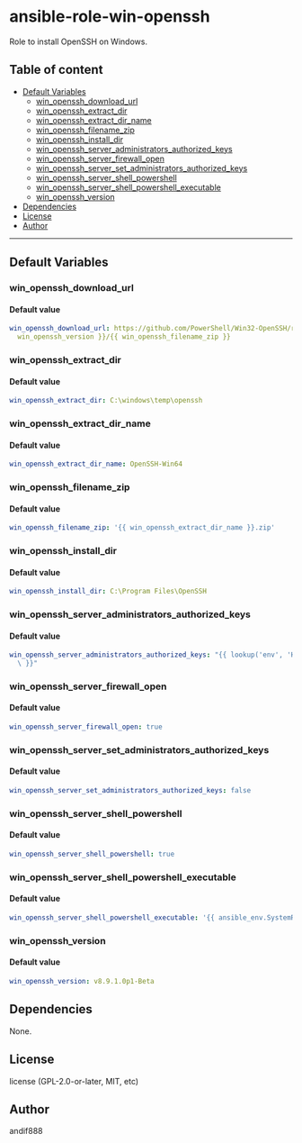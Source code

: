 # ansible-role-win-openssh

Role to install OpenSSH on Windows.

## Table of content

- [Default Variables](#default-variables)
  - [win_openssh_download_url](#win_openssh_download_url)
  - [win_openssh_extract_dir](#win_openssh_extract_dir)
  - [win_openssh_extract_dir_name](#win_openssh_extract_dir_name)
  - [win_openssh_filename_zip](#win_openssh_filename_zip)
  - [win_openssh_install_dir](#win_openssh_install_dir)
  - [win_openssh_server_administrators_authorized_keys](#win_openssh_server_administrators_authorized_keys)
  - [win_openssh_server_firewall_open](#win_openssh_server_firewall_open)
  - [win_openssh_server_set_administrators_authorized_keys](#win_openssh_server_set_administrators_authorized_keys)
  - [win_openssh_server_shell_powershell](#win_openssh_server_shell_powershell)
  - [win_openssh_server_shell_powershell_executable](#win_openssh_server_shell_powershell_executable)
  - [win_openssh_version](#win_openssh_version)
- [Dependencies](#dependencies)
- [License](#license)
- [Author](#author)

---

## Default Variables

### win_openssh_download_url

#### Default value

```YAML
win_openssh_download_url: https://github.com/PowerShell/Win32-OpenSSH/releases/download/{{
  win_openssh_version }}/{{ win_openssh_filename_zip }}
```

### win_openssh_extract_dir

#### Default value

```YAML
win_openssh_extract_dir: C:\windows\temp\openssh
```

### win_openssh_extract_dir_name

#### Default value

```YAML
win_openssh_extract_dir_name: OpenSSH-Win64
```

### win_openssh_filename_zip

#### Default value

```YAML
win_openssh_filename_zip: '{{ win_openssh_extract_dir_name }}.zip'
```

### win_openssh_install_dir

#### Default value

```YAML
win_openssh_install_dir: C:\Program Files\OpenSSH
```

### win_openssh_server_administrators_authorized_keys

#### Default value

```YAML
win_openssh_server_administrators_authorized_keys: "{{ lookup('env', 'HOME') + '/.ssh/id_rsa.pub'\
  \ }}"
```

### win_openssh_server_firewall_open

#### Default value

```YAML
win_openssh_server_firewall_open: true
```

### win_openssh_server_set_administrators_authorized_keys

#### Default value

```YAML
win_openssh_server_set_administrators_authorized_keys: false
```

### win_openssh_server_shell_powershell

#### Default value

```YAML
win_openssh_server_shell_powershell: true
```

### win_openssh_server_shell_powershell_executable

#### Default value

```YAML
win_openssh_server_shell_powershell_executable: '{{ ansible_env.SystemRoot }}\System32\WindowsPowerShell\v1.0\powershell.exe'
```

### win_openssh_version

#### Default value

```YAML
win_openssh_version: v8.9.1.0p1-Beta
```



## Dependencies

None.

## License

license (GPL-2.0-or-later, MIT, etc)

## Author

andif888
